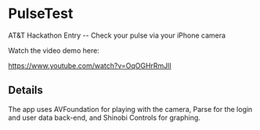 # PulseTest
AT&amp;T Hackathon Entry -- Check your pulse via your iPhone camera

Watch the video demo here:

<a href="https://www.youtube.com/watch?v=OqOGHrRmJlI">https://www.youtube.com/watch?v=OqOGHrRmJlI</a>

## Details
The app uses AVFoundation for playing with the camera, Parse for the login and user data back-end, and Shinobi Controls for graphing.
